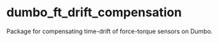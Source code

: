 dumbo_ft_drift_compensation
===========================

Package for compensating time-drift of force-torque sensors on Dumbo.
